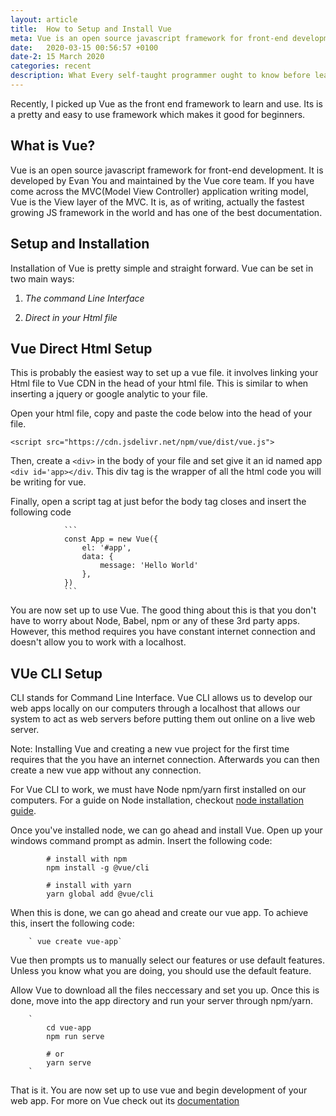 ```yaml
---
layout: article
title:  How to Setup and Install Vue
meta: Vue is an open source javascript framework for front-end development. It is developed by Chang Yul and maintained by the Vue core team. If you have come across the MVC
date:   2020-03-15 00:56:57 +0100    
date-2: 15 March 2020
categories: recent
description: What Every self-taught programmer ought to know before learning to code 
---
```

Recently, I picked up Vue as the front end framework to learn and use. Its is a pretty and easy to use framework which makes it good for beginners. 

## What is Vue?
Vue is an open source javascript framework for front-end development. It is developed by Evan You and maintained by the Vue core team. If you have come across the MVC(Model View Controller) application writing model, Vue is the View layer of the MVC. It is, as of writing, actually the fastest growing JS framework in the world and has one of the best documentation.

## Setup and Installation
Installation of Vue is pretty simple and straight forward. Vue can be set in two main ways:
 
1. *The command Line Interface*

2. *Direct in your Html file*


## Vue Direct Html Setup
This is probably the easiest way to set up a vue file. it involves linking your Html file to Vue CDN in the head of your html file. This is similar to when inserting a jquery or google analytic to your file.

Open your html file, copy and paste the code below into the head of your file.

   `<script src="https://cdn.jsdelivr.net/npm/vue/dist/vue.js">`

Then, create a `<div>` in the body of your file and set give it an id named app `<div id='app></div`. This div tag is the wrapper of all the html code you will be writing for vue.

Finally, open a script tag at just befor the body tag closes and insert the following code

                ```
                const App = new Vue({
                    el: '#app',
                    data: {
                        message: 'Hello World'
                    },
                })
                ```

You are now set up to use Vue. The good thing about this is that you don't have to worry about Node, Babel, npm or any of these 3rd party apps. However, this method requires you have constant internet connection and doesn't allow you to work with a localhost. 

## VUe CLI Setup
CLI stands for Command Line Interface. Vue CLI allows us to develop our web apps locally on our computers through a localhost that allows our system to act as web servers before putting them out online on a live web server.

Note: Installing Vue and creating a new vue project for the first time requires that the you have an internet connection. Afterwards you can then create a new vue app without any connection.

For Vue CLI to work, we must have Node npm/yarn first installed on our computers.
For a guide on Node installation, checkout [node installation guide](http://nodejs.org).

Once you've installed node, we can go ahead and install Vue. Open up your windows command prompt as admin. Insert the following code:

        
            # install with npm
            npm install -g @vue/cli 

            # install with yarn
            yarn global add @vue/cli 
        

When this is done, we can go ahead and create our vue app. To achieve this, insert the following code:

        ` vue create vue-app`

Vue then prompts us to manually select our features or use default features. Unless you know what you are doing, you should use the default feature.

Allow Vue to download all the files neccessary and set you up. Once this is done, move into the app directory and run your server through npm/yarn.

        `
            cd vue-app
            npm run serve

            # or
            yarn serve
        `


That is it. You are now set up to use vue and begin development of your web app. For more on Vue check out its [documentation](https://www.vuejs.org/v2/guide/)
